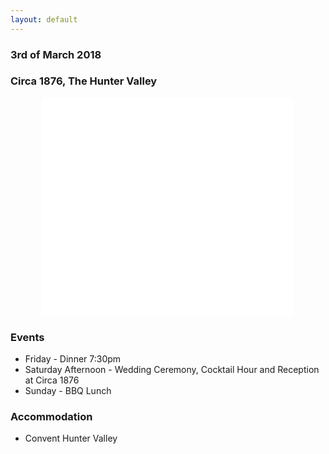 ```yaml
---
layout: default
---
```


<h3 class="fancy">3rd of March 2018</h3>
<h3 class="fancy">Circa 1876, The Hunter Valley</h3>

<iframe style="margin: 0 auto; display: block; border: none; height: 350px; width: 80%;" src="//www.google.com/maps/embed/v1/place?q=64%20Halls%20Rd,%20Pokolbin%20NSW%202320&zoom=17&key=AIzaSyCr0Q1Dw3aEjbs_ThsrQwZ4RRHJCrZbG1w">
</iframe>


<h3 class="fancy">Events</h3>

* Friday - Dinner 7:30pm
* Saturday Afternoon - Wedding Ceremony, Cocktail Hour and Reception at Circa 1876
* Sunday - BBQ Lunch

<h3 class="fancy">Accommodation</h3>

* Convent Hunter Valley 

